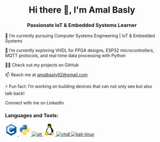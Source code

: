 <h1 align="center">Hi there 👋, I'm Amal Basly</h1> <h3 align="center">Passionate IoT & Embedded Systems Learner</h3>
🔭 I’m currently pursuing Computer Systems Engineering | IoT & Embedded Systems

🌱 I’m currently exploring VHDL for FPGA designs, ESP32 microcontrollers, MQTT protocols, and real-time data processing with Python

👨‍💻 Check out my projects on GitHub

📫 Reach me at amalbasly92@gmail.com

⚡ Fun fact: I’m working on building devices that can not only see but also talk back!

Connect with me on LinkedIn

<h3 align="left">Languages and Tools:</h3> <p align="left"> <a href="https://www.cprogramming.com/" target="_blank" rel="noreferrer"> <img src="https://raw.githubusercontent.com/devicons/devicon/master/icons/c/c-original.svg" alt="c" width="40" height="40"/> </a> <a href="https://www.python.org" target="_blank" rel="noreferrer"> <img src="https://raw.githubusercontent.com/devicons/devicon/master/icons/python/python-original.svg" alt="python" width="40" height="40"/> </a> <a href="https://git-scm.com/" target="_blank" rel="noreferrer"> <img src="https://www.vectorlogo.zone/logos/git-scm/git-scm-icon.svg" alt="git" width="40" height="40"/> </a> <a href="https://www.linux.org/" target="_blank" rel="noreferrer"> <img src="https://raw.githubusercontent.com/devicons/devicon/master/icons/linux/linux-original.svg" alt="linux" width="40" height="40"/> </a> <a href="https://www.vhdl.org/" target="_blank" rel="noreferrer"> <img src="https://upload.wikimedia.org/wikipedia/commons/8/8f/VHDL_logo.svg" alt="vhdl" width="40" height="40"/> </a> <a href="https://www.kali.org/" target="_blank" rel="noreferrer"> <img src="https://upload.wikimedia.org/wikipedia/commons/2/2c/Kali-dragon-icon.svg" alt="kali-linux" width="40" height="40"/> </a> </p>
